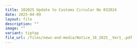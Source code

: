 ```yaml
---
title: 102025 Update to Customs Circular No 032024
date: 2025-04-09
layout: file
description: ""
image: ""
variant: tiptap
file_url: /files/news-and-media/Notice_10_2025__Ver1_.pdf
---
```


